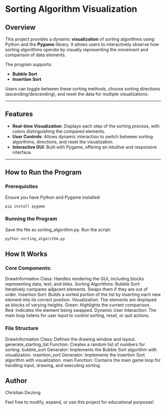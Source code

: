 # Sorting Algorithm Visualization

## Overview

This project provides a dynamic **visualization** of sorting algorithms using Python and the **Pygame** library. It allows users to interactively observe how sorting algorithms operate by visually representing the movement and comparison of data elements.

The program supports:
- **Bubble Sort**
- **Insertion Sort**
  
Users can toggle between these sorting methods, choose sorting directions (ascending/descending), and reset the data for multiple visualizations.

---

## Features

- **Real-time Visualization**: Displays each step of the sorting process, with colors distinguishing the compared elements.
- **User Controls**: Allows dynamic interaction to switch between sorting algorithms, directions, and reset the visualization.
- **Interactive GUI**: Built with Pygame, offering an intuitive and responsive interface.

---

## How to Run the Program

### Prerequisites
Ensure you have Python and Pygame installed:
```bash
pip install pygame
```

### Running the Program
Save the file as sorting_algorithm.py.
Run the script:
```bash
python sorting_algorithm.py
```

## How It Works
### Core Components:

DrawInformation Class: Handles rendering the GUI, including blocks representing data, text, and titles.
Sorting Algorithms:
    Bubble Sort:
        Iteratively compares adjacent elements.
        Swaps them if they are out of order.
    Insertion Sort:
        Builds a sorted portion of the list by inserting each new element into its correct position.
Visualization:
    The elements are displayed as blocks of varying heights.
    Green: Highlights the current comparison.
    Red: Indicates the element being swapped.
Dynamic User Interaction:
    The main loop listens for user input to control sorting, reset, or quit actions.

### File Structure

  DrawInformation Class: Defines the drawing window and layout.
  generate_starting_list Function: Creates a random list of numbers for sorting.
  bubble_sort Generator: Implements the Bubble Sort algorithm with visualization.
  insertion_sort Generator: Implements the Insertion Sort algorithm with visualization.
  main Function: Contains the main game loop for handling input, drawing, and executing sorting.

## Author

Christian DeJong

Feel free to modify, expand, or use this project for educational purposes!
